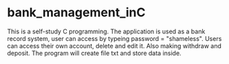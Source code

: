# bank_management_inC

This is a self-study C programming.
The application is used as a bank record system, user can access by typeing password = "shameless".
Users can access their own account, delete and edit it. Also making withdraw and deposit.
The program will create file txt and store data inside.
